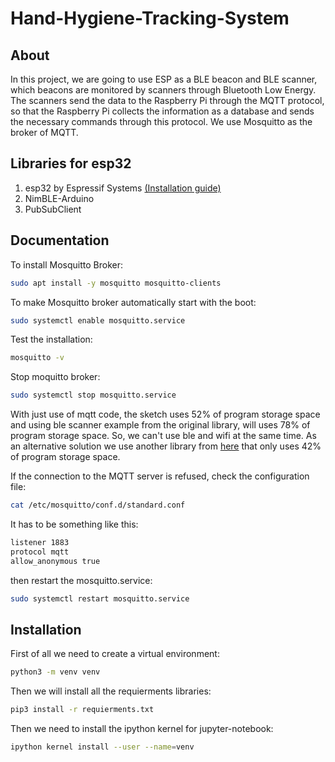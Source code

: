 # Hand-Hygiene-Tracking-System

About
-----

In this project, we are going to use ESP as a BLE beacon and BLE scanner, which beacons are monitored by scanners through Bluetooth Low Energy.
The scanners send the data to the Raspberry Pi through the MQTT protocol, so that the Raspberry Pi collects the information as a database and sends the necessary commands through this protocol.
We use Mosquitto as the broker of MQTT.

Libraries for esp32
-------------------

1. esp32 by Espressif Systems [(Installation guide)](https://randomnerdtutorials.com/installing-the-esp32-board-in-arduino-ide-mac-and-linux-instructions/)
2. NimBLE-Arduino
3. PubSubClient

Documentation
-------------

To install Mosquitto Broker:
```sh
sudo apt install -y mosquitto mosquitto-clients
```
To make Mosquitto broker automatically start with the boot:
```sh
sudo systemctl enable mosquitto.service
```
Test the installation:
```sh
mosquitto -v
```
Stop moquitto broker:
```sh
sudo systemctl stop mosquitto.service
```
With just use of mqtt code, the sketch uses 52% of program storage space and using ble scanner example from the original library, will uses 78% of program storage space. So, we can't use ble and wifi at the same time. As an alternative solution we use another library from [here](https://github.com/h2zero/NimBLE-Arduino) that only uses 42% of program storage space.

If the connection to the MQTT server is refused, check the configuration file:
```sh
cat /etc/mosquitto/conf.d/standard.conf
```
It has to be something like this:
```sh
listener 1883
protocol mqtt
allow_anonymous true
```
then restart the mosquitto.service:
```sh
sudo systemctl restart mosquitto.service
```

Installation
------------

First of all we need to create a virtual environment:
```sh
python3 -m venv venv
```
Then we will install all the requierments libraries:
```sh
pip3 install -r requierments.txt
```
Then we need to install the ipython kernel for jupyter-notebook:
```sh
ipython kernel install --user --name=venv
```
